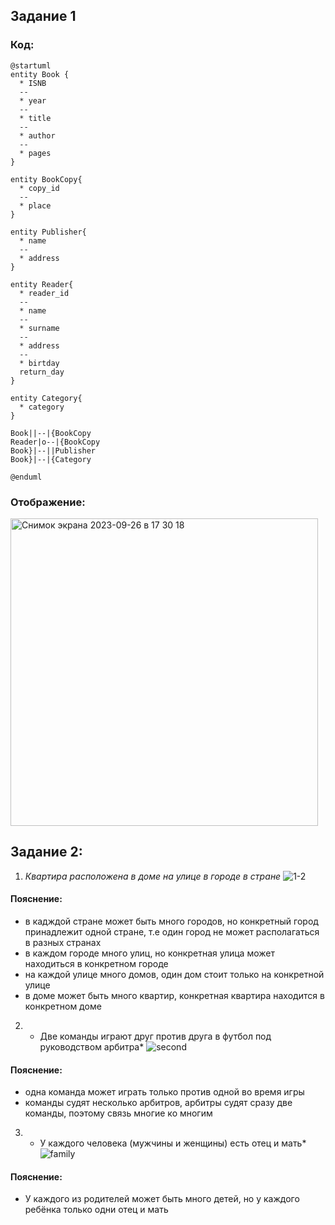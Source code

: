 ## Задание 1
### Код:
```
@startuml
entity Book {
  * ISNB
  --
  * year
  --
  * title
  --
  * author
  --
  * pages
}

entity BookCopy{
  * copy_id
  --
  * place
}

entity Publisher{
  * name
  --
  * address
}

entity Reader{
  * reader_id
  --
  * name
  --
  * surname
  --
  * address
  --
  * birtday
  return_day
}

entity Category{
  * category
}

Book||--|{BookCopy
Reader|o--|{BookCopy
Book}|--||Publisher
Book}|--|{Category

@enduml
```

### Отображение:
<img width="492" alt="Снимок экрана 2023-09-26 в 17 30 18" src="https://github.com/KamlR/DataBases/assets/115434090/d27c6bd4-1c81-4b98-a9a5-249f2c76c8e5">

## Задание 2:
1) *Квартира расположена в доме на улице в городе в стране*
![1-2](https://github.com/KamlR/DataBases/assets/115434090/b8a2a03c-9913-4707-852a-9a5237da8f6d)
#### Пояснение:
- в кадждой стране может быть много городов, но конкретный город принадлежит одной стране, т.е один город не может располагаться в разных странах
- в каждом городе много улиц, но конкретная улица может находиться в конкретном городе
- на каждой улице много домов, один дом стоит только на конкретной улице
- в доме может быть много квартир, конкретная квартира находится в конкретном доме

2) * Две команды играют друг против друга в футбол под руководством арбитра*
   ![second](https://github.com/KamlR/DataBases/assets/115434090/0b996fb9-5862-4989-9961-48ffb70001ab)

#### Пояснение:
- одна команда может играть только против одной во время игры
- команды судят несколько арбитров, арбитры судят сразу две команды, поэтому связь многие ко многим

3) * У каждого человека (мужчины и женщины) есть отец и мать*
  ![family](https://github.com/KamlR/DataBases/assets/115434090/f8f6aee5-03f8-4c62-a3d3-19241e06919f)
#### Пояснение:
- У каждого из родителей может быть много детей, но у каждого ребёнка только одни отец и мать
